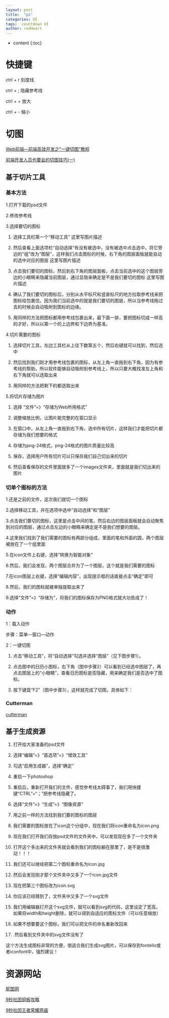 ```yaml
---
layout: post
title:  "ps"
categories: UI
tags:  countdown UI
author: redHeart
---
```


* content
{:toc}





# 快捷键

ctrl + r   刻度线

ctrl + ;  隐藏参考线

ctrl + +   放大

ctrl + -   缩小

# 切图

[Web前端—前端高效开发之“一键切图”教程](http://blog.csdn.net/plm15987/article/details/60345473)

[前端开发人员也要会的切图技巧(一)](http://blog.csdn.net/xiaoermingn/article/details/53239914)

## 基于切片工具

### 基本方法

1.打开下载的psd文件

2.修改参考线

3.选择要切的图标

1. 选择工具栏第一个“移动工具” 
这里写图片描述

1. 然后查看上面选项栏“自动选择”有没有被选中，没有被选中点击选中，将它旁边的“组”改为“图层”，这样我们点击图标的时候，右下角的图层面板就能自动的选中对应的图层 
这里写图片描述

1. 点击我们要切的图标，然后到右下角的图层面板，点击当前选中的这个图层旁边的小眼睛来隐藏当前图层，通过显隐来确定是不是我们要切的图标 
这里写图片描述

1. 确认了我们要切的图标后，分别从水平标尺和竖直标尺的地方拉取参考线来把图标给包裹住。因为我们当前选中的就是我们要切的图层，所以当参考线拖过去的时候会自动吸附到图标的边缘。

1. 用同样的方法把图标都用参考线包裹出来，最下面一排，要把图标切成一样高的才好，所以以第一个的上边界和下边界为基准。

4.切片需要的图标

1. 选择切片工具，左边工具栏从上往下数第五个，然后右键就可以找到，然后选中 

1. 然后找到我们刚才用参考线包裹的图标，从左上角一直拖到右下角，因为有参考线的帮助，所以软件能够自动吸附到参考线上，所以只要大概找准左上角和右下角就可以选取出来 

1. 用同样的方法把剩下的都选取出来 

5.将切片存储为图片

1. 选择 “文件”=》“存储为Web所用格式” 

1. 调整缩放比例，让图片能完整的在窗口显示 

1. 在窗口中，从左上角一直拖到右下角，选中所有切片，这样我们才能把切片都存储为我们想要的格式 

1. 存储为png-24格式，png-24格式的图片质量比较高 

1. 保存，选择用户所有切片可以只保存我们自己切出来的切片 

1. 然后查看保存的文件里面就多了一个images文件夹，里面就是我们切出来的图片 


### 切单个图标的方法

1.还是之前的文件，这次我们就切一个图标 

2.选择移动工具，并在选项中选中“自动选择”和“图层” 

3.点击我们要切的图标，这里是点击中间的笔，然后右边的图层面板就会自动聚焦到对应的图层，通过点击左边的小眼睛来确定是不是我们想要的图层。 

4.这里我们找到了我们需要的图标有两部分组成，里面的笔和外面的圆，两个图层被放在了一个组里面 

5.在icon文件上右键，选择“转换为智能对象” 

6.然后，我们会发现，两个图层合并为了一个图层，这个就是我们需要的图标 

7.在icon图层上右键，选择“编辑内容”，出现提示框的话直接点击“确定”即可 

8.然后，我们的图标就被单独提取出来了 

9.选择“文件”=》“存储为”，将我们的图标保存为PNG格式就大功告成了！ 

### 动作

1：载入动作

步骤：菜单—窗口—动作

2：一键切图

1. 点击“移动工具”，将“自动选择”勾选并选择“图层”（见下图步骤1）。

1. 点击图中的日历小图标，右下角（图中步骤2）可以看到已经选中图层了，再点击图层上的“小眼睛”，查看日历图标是否隐藏，用来确定我们是否选中了图标。

1. 按下键盘“F2”（图中步骤3），这样就完成了切图，具体如下：

### Cutterman

[cutterman](http://www.cutterman.cn/zh)

## 基于生成资源

1. 打开给大家准备的psd文件 

1. 选择“编辑”=》“首选项”=》“增效工具” 

1. 勾选“启用生成器”，选择“确定” 

1. 重启一下photoshop

1. 重启后，重新打开我们的文件，感觉参考线太碍事了，我们用快捷键“CTRL”+“；”把参考线隐藏了。

1. 选择“文件”=》“生成”=》“图像资源” 

1. 用之前一样的方法找到我们要的图标的图层 

1. 我们需要的图标放在了icon这个分组中，现在我们将icon重命名为icon.png 

1. 现在我们打开我们存放psd文件的文件夹中，可以发现现在多了一个文件夹 

1. 打开这个多出来的文件夹就会看到我们的图标躺在那里了，是不是很激动！！！ 

1. 我们还可以继续把第二个图标重命名为icon.jpg 

1. 然后会发现刚才那个文件夹中又多了一个icon.jpg文件 

1. 现在把第三个图标改为icon.svg 

1. 你应该已经猜到了，文件夹中又多了一个svg文件 

1. 我们用编辑器打开这个svg文件，就可以看到svg的代码，这里设定了宽高，如果将width和height删除，就可以得到自适应的图标文件（可以任意缩放） 

1. 如果不想要要这个图标，我们可以把文件的命名重新改回来 

1. .然后看到文件夹中的svg文件没有了 

这个方法生成图标非常的方便，很适合我们生成svg图片，可以保存到fontello或者iconfont中，强烈建议！

# 资源网站

[昵图网](http://user.nipic.com/MemberInfo/mobileValidate)

[9秒社团铜板攻略](http://www.9miao.com/thread-56552-1-1.html)

[9秒社团王者荣耀原画](http://www.9miao.com/thread-97075-1-1.html)



